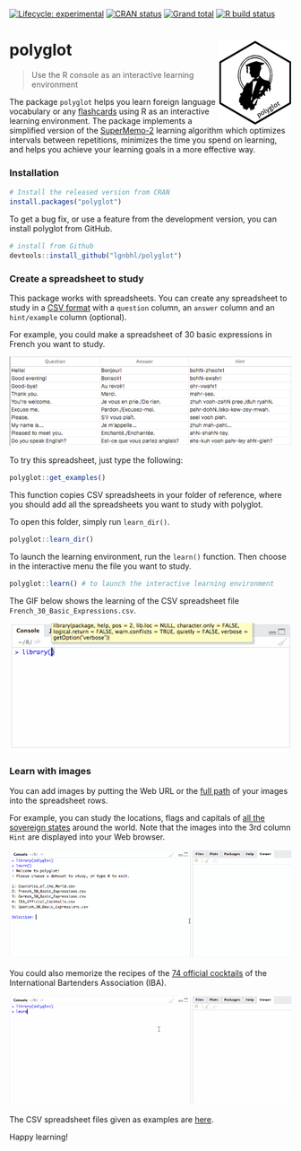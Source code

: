 
<!-- README.md is generated from README.Rmd. Please edit that file -->

<!-- badges: start -->

[![Lifecycle:
experimental](https://img.shields.io/badge/lifecycle-experimental-orange.svg)](https://www.tidyverse.org/lifecycle/#experimental)
[![CRAN
status](https://www.r-pkg.org/badges/version/polyglot)](https://CRAN.R-project.org/package=polyglot)
[![Grand
total](https://cranlogs.r-pkg.org/badges/grand-total/polyglot)](https://cran.r-project.org/package=polyglot)
[![R build
status](https://github.com/lgnbhl/polyglot/workflows/R-CMD-check/badge.svg)](https://github.com/lgnbhl/polyglot/actions)
<!-- badges: end -->

# polyglot <img src="man/figures/logo.png" align="right" />

> Use the R console as an interactive learning environment

The package `polyglot` helps you learn foreign language vocabulary or
any [flashcards](https://en.wikipedia.org/wiki/Flashcard) using R as an
interactive learning environment. The package implements a simplified
version of the
[SuperMemo-2](https://www.supermemo.com/en/archives1990-2015/english/ol/sm2)
learning algorithm which optimizes intervals between repetitions,
minimizes the time you spend on learning, and helps you achieve your
learning goals in a more effective way.

### Installation

``` r
# Install the released version from CRAN
install.packages("polyglot")
```

To get a bug fix, or use a feature from the development version, you can
install polyglot from GitHub.

``` r
# install from Github
devtools::install_github("lgnbhl/polyglot")
```

### Create a spreadsheet to study

This package works with spreadsheets. You can create any spreadsheet to
study in a [CSV
format](https://en.wikipedia.org/wiki/Comma-separated_values) with a
`question` column, an `answer` column and an `hint/example` column
(optional).

For example, you could make a spreadsheet of 30 basic expressions in
French you want to study.

![](man/figures/screenshot1.png)

To try this spreadsheet, just type the following:

``` r
polyglot::get_examples()
```

This function copies CSV spreadsheets in your folder of reference, where
you should add all the spreadsheets you want to study with polyglot.

To open this folder, simply run `learn_dir()`.

``` r
polyglot::learn_dir()
```

To launch the learning environment, run the `learn()` function. Then
choose in the interactive menu the file you want to study.

``` r
polyglot::learn() # to launch the interactive learning environment
```

The GIF below shows the learning of the CSV spreadsheet file
`French_30_Basic_Expressions.csv`.

![](man/figures/screenshot2.gif)

### Learn with images

You can add images by putting the Web URL or the [full
path](https://en.wikipedia.org/wiki/Path_\(computing\)) of your images
into the spreadsheet rows.

For example, you can study the locations, flags and capitals of [all the
sovereign
states](https://en.wikipedia.org/wiki/List_of_sovereign_states) around
the world. Note that the images into the 3rd column `Hint` are displayed
into your Web browser.

![](man/figures/polyglot_world.gif)

You could also memorize the recipes of the [74 official
cocktails](https://en.wikipedia.org/wiki/List_of_IBA_official_cocktails)
of the International Bartenders Association (IBA).

![](man/figures/polyglot_cocktails.gif)

The CSV spreadsheet files given as examples are
[here](https://github.com/lgnbhl/polyglot/tree/master/inst/extdata).

Happy learning\!
